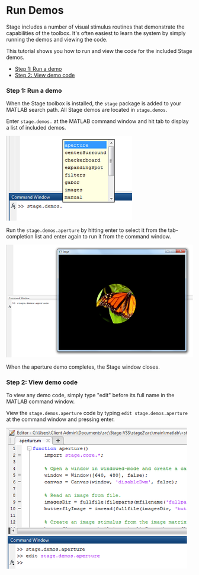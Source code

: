 # Run Demos

Stage includes a number of visual stimulus routines that demonstrate the capabilities of the toolbox.  It's often easiest to learn the system by simply running the demos and viewing the code.

This tutorial shows you how to run and view the code for the included Stage demos.

- [Step 1: Run a demo](#step-1-run-a-demo)
- [Step 2: View demo code](#step-2-view-demo-code)

### Step 1: Run a demo
When the Stage toolbox is installed, the `stage` package is added to your MATLAB search path. All Stage demos are located in `stage.demos`.

Enter `stage.demos.` at the MATLAB command window and hit tab to display a list of included demos.

![installation](images/run-demos/tab-complete.png)

Run the `stage.demos.aperture` by hitting enter to select it from the tab-completion list and enter again to run it from the command window.

![run](images/run-demos/run.png)

When the aperture demo completes, the Stage window closes.

### Step 2: View demo code
To view any demo code, simply type "edit" before its full name in the MATLAB command window.

View the `stage.demos.aperture` code by typing `edit stage.demos.aperture` at the command window and pressing enter.

![edit](images/run-demos/edit.png)
